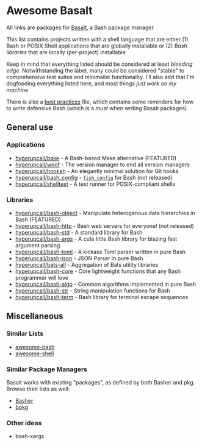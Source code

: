# Awesome Basalt

All links are packages for [Basalt](https://github.com/hyperupcall/basalt), a Bash package manager

This list contains projects written with a shell language that are either (1) Bash or POSIX Shell applications that are globally installable or (2) _Bash libraries_ that are locally (per-project) installable

Keep in mind that everything listed should be considered at least _bleeding edge_. Notwithstanding the label, many could be considered "stable" to comprehensive test suites and minimalist functionality. I'll also add that I'm dogfooding everything listed here, and most things _just work_ on _my machine_

There is also a [best practices](./BEST_PRACTICES.md) file, which contains some reminders for how to write defensive Bash (which is a _must_ when writing Basalt packages)

## General use

### Applications

- [hyperupcall/bake](https://github.com/hyperupcall/bake) - A Bash-based Make alternative (FEATURED)
- [hyperupcall/woof](https://github.com/hyperupcall/woof) - The version manager to end all version managers
- [hyperupcall/hookah](https://github.com/hyperupcall/hookah) - An elegantly minimal solution for Git hooks
- [hyperupcall/bash_config](https://github.com/hyperupcall/bash_config) - [`fish_config`](https://fishshell.com/docs/current/cmds/fish_config.html) for Bash (not released)
- [hyperupcall/shelltest](https://github.com/hyperupcall/shelltest) - A test runner for POSIX-compliant shells

### Libraries

- [hyperupcall/bash-object](https://github.com/hyperupcall/bash-object) - Manipulate heterogenous data hierarchies in Bash (FEATURED)
- [hyperupcall/bash-http](https://github.com/hyperupcall/bash-http) - Bash web servers for everyone! (not released)
- [hyperupcall/bash-std](https://github.com/hyperupcall/bash-std) - A standard library for Bash
- [hyperupcall/bash-args](https://github.com/hyperupcall/bash-args) - A cute little Bash library for blazing fast argument parsing
- [hyperupcall/bash-toml](https://github.com/hyperupcall/bash-toml) - A kickass Toml parser written in pure Bash
- [hyperupcall/bash-json](https://github.com/hyperupcall/bash-json) - JSON Parser in pure Bash
- [hyperupcall/bats-all](https://github.com/hyperupcall/bats-all) - Aggregation of Bats utility libraries
- [hyperupcall/bash-core](https://github.com/hyperupcall/bash-core) - Core lightweight functions that any Bash programmer will love
- [hyperupcall/bash-algo](https://github.com/hyperupcall/bash-algo) - Common algorithms implemented in pure Bash
- [hyperupcall/bash-str](https://github.com/hyperupcall/bash-str) - String manipulation functions for Bash
- [hyperupcall/bash-term](https://github.com/hyperupcall/bash-term) - Bash library for terminal escape sequences

## Miscellaneous

### Similar Lists

- [awesome-bash](https://github.com/awesome-lists/awesome-bash)
- [awesome-shell](https://github.com/alebcay/awesome-shell)

### Similar Package Managers

Basalt works with existing "packages", as defined by both Basher and pkg. Browse their lists as well:

- [Basher](https://www.basher.it/package)
- [bpkg](https://bpkg.sh/packages/name)

### Other ideas

- bash-xargs
